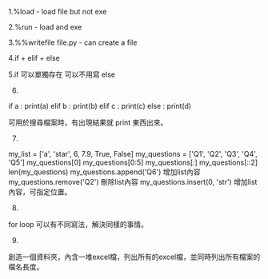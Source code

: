 
1.%load - load file but not exe

2.%run - load and exe

3.%%writefile file.py - can create a file

4.if + elif + else

5.if 可以單獨存在 可以不用寫 else

6.
if a :
    print(a)
elif b :
    print(b)
elif c :
    print(c)
else :
    print(d)

可用於搜尋檔案時，有出現結果就 print 東西出來。

7.
my_list = ['a', 'star', 6, 7.9, True, False]
my_questions = ['Q1', 'Q2', 'Q3', 'Q4', 'Q5']
my_questions[0]
my_questions[0:5]
my_questions[:]
my_questions[::2]
len(my_questions)
my_questions.append('Q6') 增加list內容
my_questions.remove('Q2') 刪除list內容
my_questions.insert(0, 'str') 增加list內容，可指定位置。

8.
for loop 可以有不同寫法，解決同樣的事情。

9.
創造一個資料夾，內含一堆excel檔，列出所有的excel檔，並同時列出所有檔案的檔名長度。
